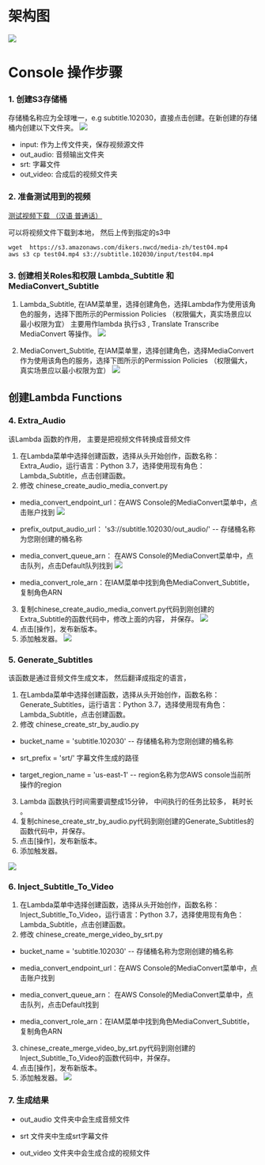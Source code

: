 # 架构图
![](./images/architecture.png)
# Console 操作步骤
### 1. 创建S3存储桶
存储桶名称应为全球唯一，e.g subtitle.102030，直接点击创建。在新创建的存储桶内创建以下文件夹。
![](./images/bucket.png)
* input: 作为上传文件夹，保存视频源文件  
* out_audio: 音频输出文件夹  
* srt: 字幕文件  
* out_video: 合成后的视频文件夹

### 2. 准备测试用到的视频 

[测试视频下载 （汉语 普通话）](https://s3.amazonaws.com/dikers.nwcd/media-zh/test04.mp4)

可以将视频文件下载到本地， 然后上传到指定的s3中
```
wget  https://s3.amazonaws.com/dikers.nwcd/media-zh/test04.mp4 
aws s3 cp test04.mp4 s3://subtitle.102030/input/test04.mp4

```


###  3. 创建相关Roles和权限  Lambda_Subtitle 和 MediaConvert_Subtitle
1. Lambda_Subtitle, 在IAM菜单里，选择创建角色，选择Lambda作为使用该角色的服务，选择下图所示的Permission Policies （权限偏大，真实场景应以最小权限为宜）
   主要用作lambda 执行s3 , Translate  Transcribe MediaConvert 等操作。
![](./images/Lambda_Subtitle.png)

2. MediaConvert_Subtitle, 在IAM菜单里，选择创建角色，选择MediaConvert作为使用该角色的服务，选择下图所示的Permission Policies （权限偏大，真实场景应以最小权限为宜）
![](./images/MediaConvert_Subtitle.png)

## 创建Lambda Functions

### 4. Extra_Audio
该Lambda 函数的作用， 主要是把视频文件转换成音频文件

1. 在Lambda菜单中选择创建函数，选择从头开始创作，函数名称：Extra_Audio，运行语言：Python 3.7，选择使用现有角色：Lambda_Subtitle，点击创建函数。
2. 修改 chinese_create_audio_media_convert.py
* media_convert_endpoint_url：在AWS Console的MediaConvert菜单中，点击账户找到
![](./images/001.png)
* prefix_output_audio_url： 's3://subtitle.102030/out_audio/' -- 存储桶名称为您刚创建的桶名称

* media_convert_queue_arn： 在AWS Console的MediaConvert菜单中，点击队列，点击Default队列找到
![](./images/002.png)

* media_convert_role_arn：在IAM菜单中找到角色MediaConvert_Subtitle，复制角色ARN

3. 复制chinese_create_audio_media_convert.py代码到刚创建的Extra_Subtitle的函数代码中，修改上面的内容， 并保存。
![](./images/Extra_Audio_Code.png)
4. 点击[操作]，发布新版本。
5. 添加触发器。
![](./images/Lambda_Trigger_Input.png)

### 5. Generate_Subtitles
该函数是通过音频文件生成文本， 然后翻译成指定的语言， 

1. 在Lambda菜单中选择创建函数，选择从头开始创作，函数名称：Generate_Subtitles，运行语言：Python 3.7，选择使用现有角色：Lambda_Subtitle，点击创建函数。
2. 修改 chinese_create_str_by_audio.py
* bucket_name = 'subtitle.102030' -- 存储桶名称为您刚创建的桶名称

* srt_prefix = 'srt/'  字幕文件生成的路径

* target_region_name = 'us-east-1' -- region名称为您AWS console当前所操作的region

3. Lambda 函数执行时间需要调整成15分钟， 中间执行的任务比较多， 耗时长 。
4. 复制chinese_create_str_by_audio.py代码到刚创建的Generate_Subtitles的函数代码中，并保存。
5. 点击[操作]，发布新版本。
6. 添加触发器。

![](./images/Lambda_Trigger_Input_Outaudio.png)

### 6. Inject_Subtitle_To_Video
1. 在Lambda菜单中选择创建函数，选择从头开始创作，函数名称：Inject_Subtitle_To_Video，运行语言：Python 3.7，选择使用现有角色：Lambda_Subtitle，点击创建函数。
2. 修改 chinese_create_merge_video_by_srt.py

* bucket_name = 'subtitle.102030' -- 存储桶名称为您刚创建的桶名称

* media_convert_endpoint_url：在AWS Console的MediaConvert菜单中，点击账户找到

* media_convert_queue_arn： 在AWS Console的MediaConvert菜单中，点击队列，点击Default找到

* media_convert_role_arn：在IAM菜单中找到角色MediaConvert_Subtitle，复制角色ARN

3. chinese_create_merge_video_by_srt.py代码到刚创建的Inject_Subtitle_To_Video的函数代码中，并保存。
4. 点击[操作]，发布新版本。
5. 添加触发器。
![](./images/Lambda_Trigger_Input_Srt.png)


### 7. 生成结果

* out_audio 文件夹中会生成音频文件

* srt 文件夹中生成srt字幕文件

* out_video 文件夹中会生成合成的视频文件


